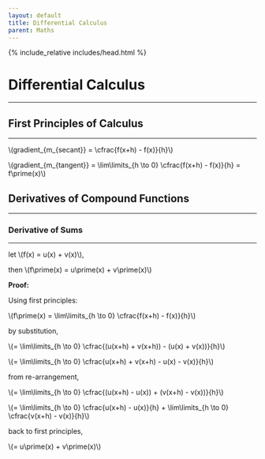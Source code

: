 ```yaml
---
layout: default
title: Differential Calculus
parent: Maths
---
```


{% include_relative includes/head.html %}

# Differential Calculus
---


## First Principles of Calculus
---
\\(gradient_{m_{secant}} = \cfrac{f(x+h) - f(x)}{h}\\)

\\(gradient_{m_{tangent}} = \lim\limits_{h \to 0} \cfrac{f(x+h) - f(x)}{h} = f\prime(x)\\)

## Derivatives of Compound Functions
---
### Derivative of Sums
---
let \\(f(x) = u(x) + v(x)\\),

then \\(f\prime(x) = u\prime(x) + v\prime(x)\\)

__Proof:__

Using first principles:

\\(f\prime(x) = \lim\limits_{h \to 0} \cfrac{f(x+h) - f(x)}{h}\\)

by substitution,

\\(= \lim\limits_{h \to 0} \cfrac{(u(x+h) + v(x+h)) - (u(x) + v(x))}{h}\\)

\\(= \lim\limits_{h \to 0} \cfrac{u(x+h) + v(x+h) - u(x) - v(x)}{h}\\)

from re-arrangement,

\\(= \lim\limits_{h \to 0} \cfrac{(u(x+h) - u(x)) + (v(x+h) - v(x))}{h}\\)

\\(= \lim\limits_{h \to 0} \cfrac{u(x+h) - u(x)}{h} + \lim\limits_{h \to 0} \cfrac{v(x+h) - v(x)}{h}\\)

back to first principles,

\\(= u\prime(x) + v\prime(x)\\)